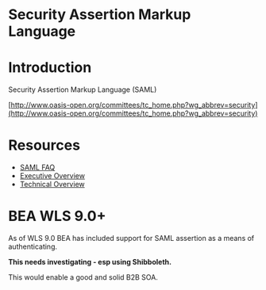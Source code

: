 # Security Assertion Markup Language

# Introduction

Security Assertion Markup Language (SAML)

[http://www.oasis-open.org/committees/tc_home.php?wg_abbrev=security](http://www.oasis-open.org/committees/tc_home.php?wg_abbrev=security)

# Resources

- [SAML FAQ](http://www.oasis-open.org/committees/security/faq.php)
- [Executive Overview](http://www.oasis-open.org/committees/download.php/11785/sstc-saml-exec-overview-2.0-draft-06.pdf)
- [Technical Overview](http://www.oasis-open.org/committees/download.php/11511/sstc-saml-tech-overview-2.0-draft-03.pdf)

# BEA WLS 9.0+

As of WLS 9.0 BEA has included support for SAML assertion as a means of authenticating.

**This needs investigating - esp using Shibboleth.**

This would enable a good and solid B2B SOA.
